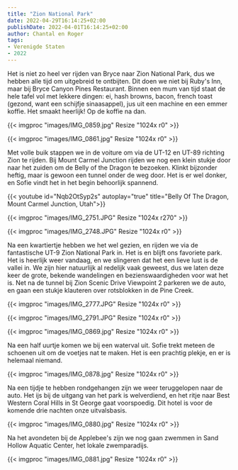 ```yaml
---
title: "Zion National Park"
date: 2022-04-29T16:14:25+02:00
publishDate: 2022-04-01T16:14:25+02:00
author: Chantal en Roger
tags:
- Verenigde Staten
- 2022
---
```


Het is niet zo heel ver rijden van Bryce naar Zion National Park, dus we hebben alle tijd om uitgebreid te ontbijten. Dit doen we niet bij Ruby's Inn, maar bij Bryce Canyon Pines Restaurant. Binnen een mum van tijd staat de hele tafel vol met lekkere dingen: ei, hash browns, bacon, french toast (gezond, want een schijfje sinaasappel), jus uit een machine en een emmer koffie. Het smaakt heerlijk! Op de koffie na dan.

{{< imgproc "images/IMG_0859.jpg" Resize "1024x r0" >}}

{{< imgproc "images/IMG_0861.jpg" Resize "1024x r0" >}}

Met volle buik stappen we in de voiture om via de UT-12 en UT-89 richting Zion te rijden. Bij Mount Carmel Junction rijden we nog een klein stukje door naar het zuiden om de Belly of the Dragon te bezoeken. Klinkt bijzonder heftig, maar is gewoon een tunnel onder de weg door. Het is er wel donker, en Sofie vindt het in het begin behoorlijk spannend.

{{< youtube id="Nqb2OtSyp2s" autoplay="true" title="Belly Of The Dragon, Mount Carmel Junction, Utah">}}

{{< imgproc "images/IMG_2751.JPG" Resize "1024x r270" >}}

{{< imgproc "images/IMG_2748.JPG" Resize "1024x r0" >}}

Na een kwartiertje hebben we het wel gezien, en rijden we via de fantastische UT-9 Zion National Park in. Het is en blijft ons favoriete park. Het is heerlijk weer vandaag, en we slingeren dat het een lieve lust is de vallei in. We zijn hier natuurlijk al redelijk vaak geweest, dus we laten deze keer de grote, bekende wandelingen en bezienswaardigheden voor wat het is. Net na de tunnel bij Zion Scenic Drive Viewpoint 2 parkeren we de auto, en gaan een stukje klauteren over rotsblokken in de Pine Creek.

{{< imgproc "images/IMG_2777.JPG" Resize "1024x r0" >}}

{{< imgproc "images/IMG_2791.JPG" Resize "1024x r0" >}}

{{< imgproc "images/IMG_0869.jpg" Resize "1024x r0" >}}

Na een half uurtje komen we bij een waterval uit. Sofie trekt meteen de schoenen uit om de voetjes nat te maken. Het is een prachtig plekje, en er is helemaal niemand.

{{< imgproc "images/IMG_0878.jpg" Resize "1024x r0" >}}

Na een tijdje te hebben rondgehangen zijn we weer teruggelopen naar de auto. Het ijs bij de uitgang van het park is welverdiend, en het ritje naar Best Western Coral Hills in St George gaat voorspoedig. Dit hotel is voor de komende drie nachten onze uitvalsbasis.

{{< imgproc "images/IMG_0880.jpg" Resize "1024x r0" >}}

Na het avondeten bij de Applebee's zijn we nog gaan zwemmen in Sand Hollow Aquatic Center, het lokale zwemparadijs.

{{< imgproc "images/IMG_0881.jpg" Resize "1024x r0" >}}
